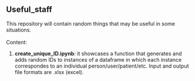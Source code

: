 ## Useful_staff
This repository will contain random things that may be useful in some situations.<br>
<br>
Content:
1. **create_unique_ID.ipynb**: it showcases a function that generates and adds random IDs to instances of a dataframe in which each instance correspondes to an individual person/user/patient/etc. Input and output file formats are .xlsx (excel).

